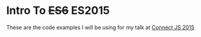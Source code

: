 # Intro To <strike>ES6</strike> ES2015

These are the code examples I will be using for my talk at [Connect JS 2015](http://connect-js.com/)
